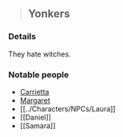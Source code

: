 >## Yonkers

### Details

They hate witches.

### Notable people
- [Carrietta](../Characters/NPCs/Carrietta.md)
- [Margaret](../Characters/NPCs/Margaret.md)
- [[../Characters/NPCs/Laura]]
- [[Daniel]]
- [[Samara]]
